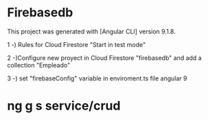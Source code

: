 # Firebasedb

This project was generated with [Angular CLI] version 9.1.8.

1 -) Rules for Cloud Firestore "Start in test mode"

2 -)Configure new proyect in  Cloud Firestore "firebasedb" 
and add a collection "Empleado"

3 -) set "firebaseConfig" variable in enviroment.ts file angular 9 



# ng g s service/crud